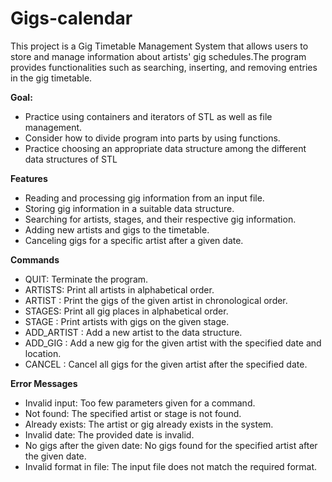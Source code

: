 # Gigs-calendar
This project is a Gig Timetable Management System that allows users to store and manage information about artists' gig schedules.The program provides functionalities such as searching, inserting, and removing entries in the gig timetable.

**Goal:**
- Practice using containers and iterators of STL as well as file management.
- Consider how to divide program into parts by using functions. 
- Practice choosing an appropriate data structure among the different data structures of STL

**Features**
- Reading and processing gig information from an input file.
- Storing gig information in a suitable data structure.
- Searching for artists, stages, and their respective gig information.
- Adding new artists and gigs to the timetable.
- Canceling gigs for a specific artist after a given date.

**Commands**

- QUIT: Terminate the program.
- ARTISTS: Print all artists in alphabetical order.
- ARTIST <artist>: Print the gigs of the given artist in chronological order.
- STAGES: Print all gig places in alphabetical order.
- STAGE <stage>: Print artists with gigs on the given stage.
- ADD_ARTIST <artist>: Add a new artist to the data structure.
- ADD_GIG <artist> <date> <town> <stage>: Add a new gig for the given artist with the specified date and location.
- CANCEL <artist> <date>: Cancel all gigs for the given artist after the specified date.

**Error Messages**

- Invalid input: Too few parameters given for a command.
- Not found: The specified artist or stage is not found.
- Already exists: The artist or gig already exists in the system.
- Invalid date: The provided date is invalid.
- No gigs after the given date: No gigs found for the specified artist after the given date.
- Invalid format in file: The input file does not match the required format.
